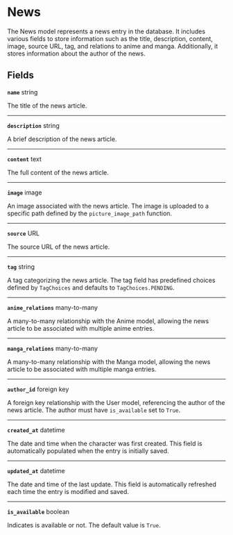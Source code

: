# News <Badge type="danger" text="model" />

The News model represents a news entry in the database. It includes various fields to store information such as the title, description, content, image, source URL, tag, and relations to anime and manga. Additionally, it stores information about the author of the news.

## Fields

**`name`** string

The title of the news article.

---

**`description`** string

A brief description of the news article.

---

**`content`** text

The full content of the news article.

---

**`image`** image

An image associated with the news article. The image is uploaded to a specific path defined by the `picture_image_path` function.

---

**`source`** URL

The source URL of the news article.

---

**`tag`** string

A tag categorizing the news article. The tag field has predefined choices defined by `TagChoices` and defaults to `TagChoices.PENDING`.

---

**`anime_relations`** many-to-many

A many-to-many relationship with the Anime model, allowing the news article to be associated with multiple anime entries.

---

**`manga_relations`** many-to-many

A many-to-many relationship with the Manga model, allowing the news article to be associated with multiple manga entries.

---

**`author_id`** foreign key

A foreign key relationship with the User model, referencing the author of the news article. The author must have `is_available` set to `True`.

---

**`created_at`** datetime

The date and time when the character was first created. This field is automatically populated when the entry is initially saved.

---

**`updated_at`** datetime

The date and time of the last update. This field is automatically refreshed each time the entry is modified and saved.

---

**`is_available`** boolean

Indicates is available or not. The default value is `True`.

